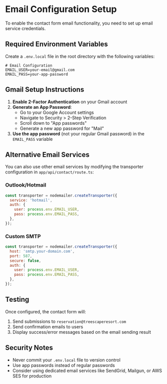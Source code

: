 # Email Configuration Setup

To enable the contact form email functionality, you need to set up email service credentials.

## Required Environment Variables

Create a `.env.local` file in the root directory with the following variables:

```env
# Email Configuration
EMAIL_USER=your-email@gmail.com
EMAIL_PASS=your-app-password
```

## Gmail Setup Instructions

1. **Enable 2-Factor Authentication** on your Gmail account
2. **Generate an App Password**:
   - Go to your Google Account settings
   - Navigate to Security > 2-Step Verification
   - Scroll down to "App passwords"
   - Generate a new app password for "Mail"
3. **Use the app password** (not your regular Gmail password) in the `EMAIL_PASS` variable

## Alternative Email Services

You can also use other email services by modifying the transporter configuration in `app/api/contact/route.ts`:

### Outlook/Hotmail
```javascript
const transporter = nodemailer.createTransporter({
  service: 'hotmail',
  auth: {
    user: process.env.EMAIL_USER,
    pass: process.env.EMAIL_PASS,
  },
});
```

### Custom SMTP
```javascript
const transporter = nodemailer.createTransporter({
  host: 'smtp.your-domain.com',
  port: 587,
  secure: false,
  auth: {
    user: process.env.EMAIL_USER,
    pass: process.env.EMAIL_PASS,
  },
});
```

## Testing

Once configured, the contact form will:
1. Send submissions to `reservation@treescaperesort.com`
2. Send confirmation emails to users
3. Display success/error messages based on the email sending result

## Security Notes

- Never commit your `.env.local` file to version control
- Use app passwords instead of regular passwords
- Consider using dedicated email services like SendGrid, Mailgun, or AWS SES for production 